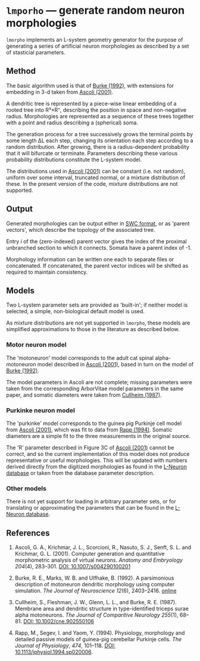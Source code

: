 # `lmporho` — generate random neuron morphologies

`lmorpho` implements an L-system geometry generator for the purpose of
generating a series of artificial neuron morphologies as described by a set of
stasticial parameters.

## Method

The basic algorithm used is that of [Burke (1992)][burke1992], with extensions
for embedding in 3-d taken from [Ascoli (2001)][ascoli2001].

A dendritic tree is represented by a piece-wise linear embedding of a rooted
tree into R³×R⁺, describing the position in space and non-negative radius.
Morphologies are represented as a sequence of these trees together with a point
and radius describing a (spherical) soma.

The generation process for a tree successively grows the terminal points by
some length ΔL each step, changing its orientation each step according to a
random distribution. After growing, there is a radius-dependent probability
that it will bifurcate or terminate. Parameters describing these various
probability distributions constitute the L-system model.

The distributions used in [Ascoli (2001)][ascoli2001] can be constant (i.e. not
random), uniform over some interval, truncated normal, or a mixture
distribution of these. In the present version of the code, mixture
distributions are not supported.

## Output

Generated morphologies can be output either in
[SWC format](http://research.mssm.edu/cnic/swc.html), or as 'parent vectors',
which describe the topology of the associated tree.

Entry _i_ of the (zero-indexed) parent vector gives the index of the proximal
unbranched section to which it connects. Somata have a parent index of -1.

Morphology information can be written one each to separate files or
concatenated. If concatenated, the parent vector indices will be shifted as
required to maintain consistency.

## Models

Two L-system parameter sets are provided as 'built-in'; if neither model is
selected, a simple, non-biological default model is used.

As mixture distributions are not yet supported in `lmorpho`, these models are
simplified approximations to those in the literature as described below.

### Motor neuron model

The 'motoneuron' model corresponds to the adult cat spinal alpha-motoneuron
model described in [Ascoli (2001)][ascoli2001], based in turn on the model of
[Burke (1992)][burke1992].

The model parameters in Ascoli are not complete; missing parameters were taken
from the corresponding ArborVitae model parameters in the same paper, and
somatic diameters were taken from [Cullheim (1987)][cullheim1987].

### Purkinke neuron model

The 'purkinke' model corresponds to the guinea pig Purkinje cell model from
[Ascoli (2001)][ascoli2001], which was fit to data from [Rapp
(1994)][rapp1994]. Somatic diameters are a simple fit to the three measurements
in the original source.

The 'R' parameter described in Figure 3C of [Ascoli (2001)][ascoli2001] cannot
be correct, and so the current implementation of this model does not produce
representative or useful morphologies. This will be updated with numbers
derived directly from the digitized morphologies as found in the [L-Neuron
database][l-neuron-database] or taken from the database parameter description.

### Other models

There is not yet support for loading in arbitrary parameter sets, or for
translating or approximating the parameters that can be found in the
[L-Neuron database][l-neuron-database].

## References

1. Ascoli, G. A., Krichmar, J. L., Scorcioni, R., Nasuto, S. J., Senft, S. L.
   and Krichmar, G. L. (2001). Computer generation and quantitative morphometric
   analysis of virtual neurons. _Anatomy and Embryology_ _204_(4), 283–301.
   [DOI: 10.1007/s004290100201][ascoli2001]

2. Burke, R. E., Marks, W. B. and Ulfhake, B. (1992). A parsimonious description
   of motoneuron dendritic morphology using computer simulation.
   _The Journal of Neuroscience_ _12_(6), 2403–2416. [online][burke1992]

3. Cullheim, S., Fleshman, J. W., Glenn, L. L., and Burke, R. E. (1987).
   Membrane area and dendritic structure in type-identified triceps surae alpha
   motoneurons. _The Journal of Comparitive Neurology_ _255_(1), 68–81.
   [DOI: 10.1002/cne.902550106][cullheim1987]

4. Rapp, M., Segev, I. and Yaom, Y. (1994). Physiology, morphology and detailed
   passive models of guinea-pig cerebellar Purkinje cells.
   _The Journal of Physiology_, _474_, 101–118.
   [DOI: 10.1113/jphysiol.1994.sp020006][rapp1994].


[ascoli2001]: http://dx.doi.org/10.1007/s004290100201
    "Ascoli et al. (2001). Computer generation […] of virtual neurons."

[burke1992]: http://www.jneurosci.org/content/12/6/2403
    "Burke et al. (1992). A parsimonious description of motoneuron dendritic morphology […]"

[cullheim1987]: http://dx.doi.org/10.1002/cne.902550106
    "Cullheim et al. (1987). Membrane area and dendritic structure in […] alpha motoneurons."

[rapp1994]: http://dx.doi.org/10.1113/jphysiol.1994.sp020006
    "Rapp et al. (1994). Physiology, morphology […] of guinea-pig cerebellar Purkinje cells."

[l-neuron-database]: http://krasnow1.gmu.edu/cn3/L-Neuron/database/index.html
